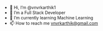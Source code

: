 - 👋 Hi, I’m @vnvrkarthik1
- 👀 I’m a Full Stack Developer
- 🌱 I’m currently learning Machine Learning
- 📫 How to reach me vnvrkarthik@gmail.com

<!---
vnvrkarthik1/vnvrkarthik1 is a ✨ special ✨ repository because its `README.md` (this file) appears on your GitHub profile.
You can click the Preview link to take a look at your changes.
--->
